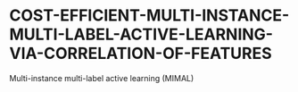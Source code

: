 # COST-EFFICIENT-MULTI-INSTANCE-MULTI-LABEL-ACTIVE-LEARNING-VIA-CORRELATION-OF-FEATURES
Multi-instance multi-label active  learning (MIMAL) 
